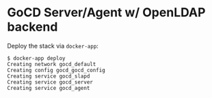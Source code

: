 # GoCD Server/Agent w/ OpenLDAP backend

Deploy the stack via `docker-app`:

```
$ docker-app deploy
Creating network gocd_default
Creating config gocd_gocd_config
Creating service gocd_slapd
Creating service gocd_server
Creating service gocd_agent
```
